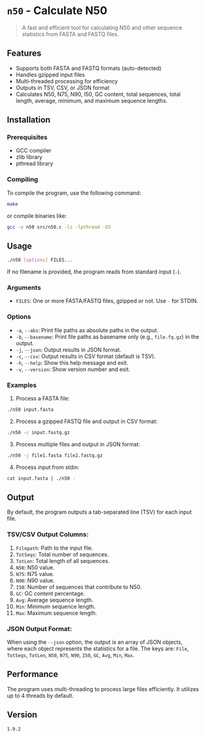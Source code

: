 # `n50` - Calculate N50

> A fast and efficient tool for calculating N50 and other sequence statistics from FASTA and FASTQ files.

## Features

- Supports both FASTA and FASTQ formats (auto-detected)
- Handles gzipped input files
- Multi-threaded processing for efficiency
- Outputs in TSV, CSV, or JSON format
- Calculates N50, N75, N90, I50, GC content, total sequences, total length, average, minimum, and maximum sequence lengths.

## Installation

### Prerequisites

- GCC compiler
- zlib library
- pthread library

### Compiling

To compile the program, use the following command:

```bash
make
```

or compile binaries like:

```bash
gcc -o n50 src/n50.c -lz -lpthread -O3
```

## Usage

```bash
./n50 [options] FILES...
```

If no filename is provided, the program reads from standard input (`-`).

### Arguments

- `FILES`: One or more FASTA/FASTQ files, gzipped or not. Use `-` for STDIN.

### Options

- `-a`, `--abs`: Print file paths as absolute paths in the output.
- `-b`, `--basename`: Print file paths as basename only (e.g., `file.fq.gz`) in the output.
- `-j`, `--json`: Output results in JSON format.
- `-c`, `--csv`: Output results in CSV format (default is TSV).
- `-h`, `--help`: Show this help message and exit.
- `-v`, `--version`: Show version number and exit.

### Examples

1. Process a FASTA file:

```bash
./n50 input.fasta
```

2. Process a gzipped FASTQ file and output in CSV format:

```bash
./n50 -c input.fastq.gz
```

3. Process multiple files and output in JSON format:
   
```bash
./n50 -j file1.fasta file2.fastq.gz
```

4. Process input from stdin:

```bash
cat input.fasta | ./n50 -
```

## Output

By default, the program outputs a tab-separated line (TSV) for each input file.

### TSV/CSV Output Columns:

1.  `Filepath`: Path to the input file.
2.  `TotSeqs`: Total number of sequences.
3.  `TotLen`: Total length of all sequences.
4.  `N50`: N50 value.
5.  `N75`: N75 value.
6.  `N90`: N90 value.
7.  `I50`: Number of sequences that contribute to N50.
8.  `GC`: GC content percentage.
9.  `Avg`: Average sequence length.
10. `Min`: Minimum sequence length.
11. `Max`: Maximum sequence length.

### JSON Output Format:

When using the `--json` option, the output is an array of JSON objects, where each object represents the statistics for a file. The keys are: `File`, `TotSeqs`, `TotLen`, `N50`, `N75`, `N90`, `I50`, `GC`, `Avg`, `Min`, `Max`.

## Performance

The program uses multi-threading to process large files efficiently. It utilizes up to 4 threads by default.

## Version

`1.9.2`